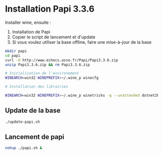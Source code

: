 # Installation Papi 3.3.6

Installer wine, ensuite :

1) Installation de Papi
2) Copier le script de lancement et d'update
3) Si vous voulez utiliser la base offline, faire une mise-à-jour de la base

```bash
mkdir papi
cd papi
curl -O http://www.echecs.asso.fr/Papi/Papi3.3.6.zip
unzip Papi3.3.6.zip && rm Papi3.3.6.zip

# Initialisation de l'environement
WINEARCH=win32 WINEPREFIX=~/.wine_p winecfg

# Installation des librairies

WINEARCH=win32 WINEPREFIX=~/.wine_p winetricks -q --unattended dotnet20 dotnet40 mdac28 jet40
```

## Update de la base

```bash
./update-papi.sh
```

## Lancement de papi

```bash
nohup ./papi.sh &
```

